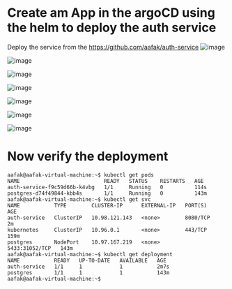 # Create am App in the argoCD using the helm to deploy the auth service 
Deploy the service from the https://github.com/aafak/auth-service
![image](https://github.com/user-attachments/assets/1e1c5763-f617-4082-b29c-bd52cbb9ae98)

![image](https://github.com/user-attachments/assets/9614b1a5-e80b-40c9-8465-e5ea31913f1c)

![image](https://github.com/user-attachments/assets/baeb88a5-0d8a-4c12-a2a2-05a375970111)


![image](https://github.com/user-attachments/assets/6b567a7e-10e1-4d72-b922-d2a19f2a5e1f)

![image](https://github.com/user-attachments/assets/9240c660-97e2-4edc-bff4-b5c58060bdba)

![image](https://github.com/user-attachments/assets/82cac9cd-12ec-489b-952a-51eb43ea009e)

![image](https://github.com/user-attachments/assets/dc18d17d-c676-4e62-9f8b-b4cabcd70496)


# Now verify the deployment
```
aafak@aafak-virtual-machine:~$ kubectl get pods
NAME                           READY   STATUS    RESTARTS   AGE
auth-service-f9c59d66b-k4vbg   1/1     Running   0          114s
postgres-d74f49844-kbb4s       1/1     Running   0          143m
aafak@aafak-virtual-machine:~$ kubectl get svc
NAME           TYPE        CLUSTER-IP      EXTERNAL-IP   PORT(S)          AGE
auth-service   ClusterIP   10.98.121.143   <none>        8080/TCP         2m
kubernetes     ClusterIP   10.96.0.1       <none>        443/TCP          159m
postgres       NodePort    10.97.167.219   <none>        5433:31052/TCP   143m
aafak@aafak-virtual-machine:~$ kubectl get deployment
NAME           READY   UP-TO-DATE   AVAILABLE   AGE
auth-service   1/1     1            1           2m7s
postgres       1/1     1            1           143m
aafak@aafak-virtual-machine:~$

```











